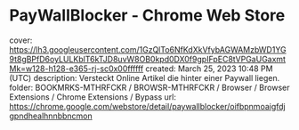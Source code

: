 # PayWallBlocker - Chrome Web Store

cover: https://lh3.googleusercontent.com/1GzQlTo6NfKdXkVfybAGWAMzbWD1YG9t8gBPfD6oyLULKblT6kTJD8uvW8OB0kpd0DX0f9gpIFpEC8tVPGaUGaxmtMk=w128-h128-e365-rj-sc0x00ffffff
created: March 25, 2023 10:48 PM (UTC)
description: Versteckt Online Artikel die hinter einer Paywall liegen.
folder: BOOKMRKS-MTHRFCKR / BROWSR-MTHRFCKR / Browser / Browser Extensions / Chrome Extensions / Bypass
url: https://chrome.google.com/webstore/detail/paywallblocker/oifbpnmoaigfdjgpndhealhnnbbncmon